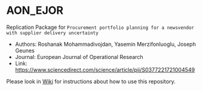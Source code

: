 # AON_EJOR

Replication Package for ``Procurement portfolio planning for a newsvendor with supplier delivery uncertainty`` 
* Authors: Roshanak Mohammadivojdan, Yasemin Merzifonluoglu, Joseph Geunes 
* Journal: European Journal of Operational Research 
* Link: https://www.sciencedirect.com/science/article/pii/S0377221721004549

Please look in [Wiki](https://github.com/RoshiMV/AON_EJOR/wiki) for instructions about how to use this repository.
